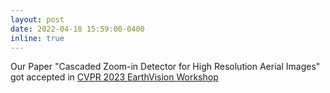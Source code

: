 ```yaml
---
layout: post
date: 2022-04-18 15:59:00-0400
inline: true
---
```


Our Paper "Cascaded Zoom-in Detector for High Resolution Aerial Images" got accepted in [CVPR 2023 EarthVision Workshop](https://openaccess.thecvf.com/content/CVPR2023W/EarthVision/papers/Meethal_Cascaded_Zoom-In_Detector_for_High_Resolution_Aerial_Images_CVPRW_2023_paper.pdf)
